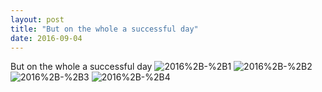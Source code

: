 ```yaml
---
layout: post
title: "But on the whole a successful day"
date: 2016-09-04 
---
```

But on the whole a successful day﻿
![2016%2B-%2B1](/k100-project/Photos/04-09-2016/2016%2B-%2B1)
![2016%2B-%2B2](/k100-project/Photos/04-09-2016/2016%2B-%2B2)
![2016%2B-%2B3](/k100-project/Photos/04-09-2016/2016%2B-%2B3)
![2016%2B-%2B4](/k100-project/Photos/04-09-2016/2016%2B-%2B4)